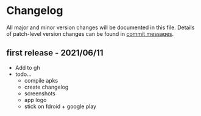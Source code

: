 # Changelog
All major and minor version changes will be documented in this file. Details of
patch-level version changes can be found in [commit messages](../../commits/master).

## first release - 2021/06/11
- Add to gh
- todo...
  - compile apks
  - create changelog
  - screenshots
  - app logo
  - stick on fdroid + google play
